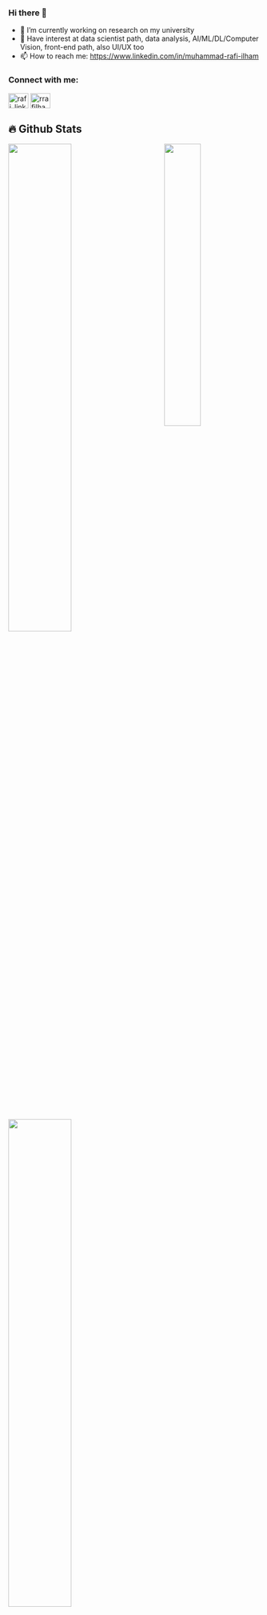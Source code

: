 ### Hi there 👋

- 🔭 I’m currently working on research on my university
- 🌱 Have interest at data scientist path, data analysis, AI/ML/DL/Computer Vision, front-end path, also UI/UX too
- 📫 How to reach me: https://www.linkedin.com/in/muhammad-rafi-ilham

<h3 align="left">Connect with me:</h3>
<p align="left">
<a href="https://www.linkedin.com/in/muhammad-rafi-ilham-4b30b522b/" target="_blank"><img align="center" src="https://raw.githubusercontent.com/rahuldkjain/github-profile-readme-generator/master/src/images/icons/Social/linked-in-alt.svg" alt="rafi_linkedin" height="30" width="40" /></a>
<a href="https://www.instagram.com/rrafilham/" target="_blank"><img align="center" src="https://raw.githubusercontent.com/rahuldkjain/github-profile-readme-generator/master/src/images/icons/Social/instagram.svg" alt="rrafilham" height="30" width="40" /></a>
</p>

## 🔥 Github Stats

<img align="right" width="38%" src="https://media.giphy.com/media/v1.Y2lkPTc5MGI3NjExZWtvM3g4MHNpd3JiaGc5NDluYXc0aWhnN3djOXl6MHJzbWZ5N2RldSZlcD12MV9pbnRlcm5hbF9naWZfYnlfaWQmY3Q9Zw/zGmtpy40J3c7z97rq0/giphy.gif"/>

  <a href="https://github.com/Eislax"><img width="50%" src="https://github-readme-stats.vercel.app/api?username=Eislax&theme=radical&title_color=ff3068?"></a>
  <a href="https://github.com/Eislax"><img width="50%" src="http://github-readme-streak-stats.herokuapp.com/?user=Eislax&theme=radical&date_format=M%20j%5B%2C%20Y%5D&ring=ff3068&fire=ff3068&sideNums=ff3068"></a>
  
<img src="https://github-readme-stats.vercel.app/api/top-langs/?username=Eislax&line_height=10&card_width=300&layout=compact&theme=tokyonight&langs_count=16"/>
<!-- &hide=shaderlab -->

## 📘 My projects

<p align="left">
    <a href="https://github.com/Eislax/rock-papper-scissor_image-classification"><img width="25%" src="https://denvercoder1-github-readme-stats.vercel.app/api/pin/?username=Eislax&repo=rock-papper-scissor_image-classification&hide_border=true&bg_color=1F222E&title_color=F85D7F&icon_color=F8D866&theme=react&show_icons=false" alt="readme-typing-svg"></a>
  <a href="https://github.com/Eislax/Eislax.github.io"><img width="25%" src="https://denvercoder1-github-readme-stats.vercel.app/api/pin?username=Eislax&repo=Eislax.github.io&theme=react&bg_color=1F222E&title_color=F85D7F&icon_color=F8D866&hide_border=true&show_icons=false" alt="custom-icon-badges"></a>
</p>

<p align="left">
  <a href="https://github.com/Eislax?tab=repositories"><img alt="All Repositories" title="All Repositories" src="https://custom-icon-badges.herokuapp.com/badge/-All%20Repos-2962FF?style=for-the-badge&logoColor=white&logo=repo"/></a>
</p>

